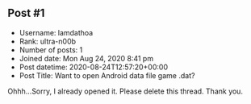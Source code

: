## Post #1
- Username: lamdathoa
- Rank: ultra-n00b
- Number of posts: 1
- Joined date: Mon Aug 24, 2020 8:41 pm
- Post datetime: 2020-08-24T12:57:20+00:00
- Post Title: Want to open Android data file game .dat?

Ohhh...Sorry, I already opened it. Please delete this thread. Thank you.
